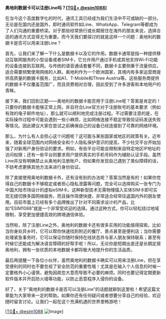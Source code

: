 **奥地利数据卡可以注册Line吗？[[TG💪+ @esim1088](https://t.me/s/esim1088)]**

在当今这个高度数字化的时代，通讯工具已经成为我们生活中不可或缺的一部分。无论是在国内还是国外，即时通讯软件如Line、WhatsApp、Telegram等都成为了人们沟通的重要桥梁。对于那些经常旅行或长期居住在海外的朋友来说，选择合适的通讯方式显得尤为重要。而今天我们要探讨的就是这样一个问题：奥地利的数据卡是否可以用来注册Line？

首先，让我们来了解一下什么是数据卡以及它的作用。数据卡通常是指一种提供移动互联网服务的小型设备或者SIM卡，它允许用户通过手机或其他支持Wi-Fi功能的设备连接到互联网。与传统的语音通话套餐不同，数据卡主要侧重于流量供应，适合需要频繁使用网络的人群。奥地利作为一个欧洲国家，其境内有多家运营商提供高质量的数据卡服务，比如A1、T-Mobile和Three Austria等。这些服务商提供的数据卡不仅覆盖范围广，而且资费相对合理，因此受到了许多游客和本地用户的青睐。

接下来，我们回到正题——奥地利的数据卡能否用于注册Line呢？答案是肯定的！只要你的数据卡能够正常上网，并且符合Line官方对于注册账号的基本要求（例如有效的电子邮件地址），那么就可以顺利地完成注册过程。不过需要注意的是，在实际操作过程中可能会遇到一些小麻烦，比如网络连接不稳定导致验证码发送失败等情况。因此建议大家在尝试之前确保自己的设备已经连接到了可靠的网络环境。

那么，为什么有人会担心这个问题呢？这可能与某些国家或地区的政策有关。近年来，随着全球范围内对网络安全和个人隐私保护意识的提高，不少社交平台开始加强了对新用户身份验证的要求。例如，有些平台可能会限制来自特定地区IP地址的访问权限；还有一些平台则要求用户提供真实的手机号码作为辅助认证手段。虽然Line并没有明确禁止从奥地利注册账户，但如果你发现自己遇到了类似障碍的话，不妨考虑更换其他方法来进行身份验证。

除了直接使用奥地利数据卡外，还有没有别的办法呢？答案当然是有的！如果你觉得自己的数据卡不够稳定或者担心隐私泄露等问题，完全可以选择购买一张专门为中国大陆市场设计的虚拟eSIM卡。这种新型技术无需物理插入实体SIM卡即可实现无缝切换多国网络服务，而且操作简便快捷，非常适合经常往返国内外的朋友使用。目前市面上已经有多个品牌推出了针对不同需求设计的产品，比如“ESIM1088”就是一个非常受欢迎的选择。通过这种方式，你可以轻松绕过地域限制，享受更加便捷高效的跨境通信体验。

当然啦，除了注册Line之外，奥地利的数据卡还有很多实用的功能值得探索。比如当你身处异乡时，它可以帮你快速找到附近的餐厅、景点甚至是便利店；当你需要处理紧急事务时，它可以保证你随时保持在线状态并与家人朋友保持联系；甚至有时候它还能成为解决语言障碍的好帮手呢！所以，无论你是短期出差还是长期定居奥地利，拥有一张优质的本地数据卡都将极大地提升你的生活品质。

最后再提醒一下各位小伙伴，虽然奥地利的数据卡确实可以用来注册Line，但在享受便利的同时也不要忽视了安全防范的重要性哦！尤其是在输入个人信息的时候一定要格外小心谨慎，避免因疏忽大意而导致不必要的麻烦。同时也要记得定期更新软件版本并开启防火墙等功能，以防止恶意程序入侵你的设备。

好了，关于“奥地利的数据卡是否可以注册Line”的话题就聊到这里啦！希望这篇文章能为大家带来一定的帮助。如果你还有任何疑问或者想要分享自己的经验，欢迎随时留言讨论。让我们一起在这个充满机遇的世界里畅游吧！

[[TG💪+ @esim1088](https://t.me/s/esim1088) ![Image](https://i.postimg.cc/4NQfJmqS/Snipaste-2025-05-13-00-14-12.png)]